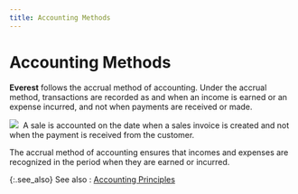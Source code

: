 ```yaml
---
title: Accounting Methods
---
```


# Accounting Methods


**Everest** follows the accrual  method of accounting. Under the accrual method, transactions are recorded  as and when an income is earned or an expense incurred, and not when payments  are received or made.


![]({{site.acc_baseurl}}/img/example.gif)  A  sale is accounted on the date when a sales invoice is created and not  when the payment is received from the customer.


The accrual method of accounting ensures that incomes and expenses are  recognized in the period when they are earned or incurred.


{:.see_also}
See also
: [Accounting Principles]({{site.acc_baseurl}}/introduction/accounting_principles.html)
